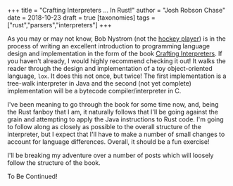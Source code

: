 +++
title = "Crafting Interpreters ... In Rust!"
author = "Josh Robson Chase"
date = 2018-10-23
draft = true
[taxonomies]
tags = ["rust","parsers","interpreters"]
+++

As you may or may not know, Bob Nystrom (not the [hockey
player](https://en.wikipedia.org/wiki/Bob_Nystrom)) is in the process of
writing an excellent introduction to programming language design and
implementation in the form of the book [Crafting
Interpreters](http://craftinginterpreters.com/). If you haven't already, I
would highly recommend checking it out! It walks the reader through the
design and implementation of a toy object-oriented language, `lox`. It does
this not once, but twice! The first implementation is a tree-walk interpreter
in Java and the second (not yet complete) implementation will be a bytecode
compiler/interpreter in C.

<!-- more -->

I've been meaning to go through the book for some time now, and, being the
Rust fanboy that I am, it naturally follows that I'll be going against the
grain and attempting to apply the Java instructions to Rust code. I'm going
to follow along as closely as possible to the overall structure of the
interpreter, but I expect that I'll have to make a number of small changes to
account for language differences. Overall, it should be a fun exercise!

I'll be breaking my adventure over a number of posts which will loosely
follow the structure of the book. 

To Be Continued!